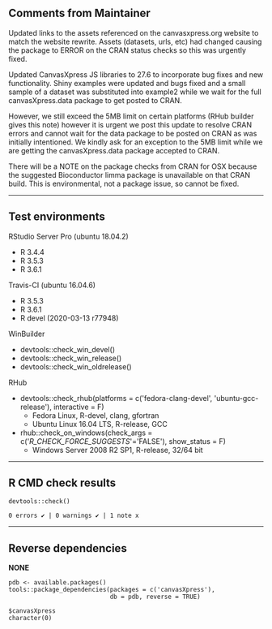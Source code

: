## Comments from Maintainer

Updated links to the assets referenced on the canvasxpress.org website to match the website rewrite.  Assets (datasets, urls, etc) had changed causing the package to ERROR on the CRAN status checks so this was urgently fixed.

Updated CanvasXpress JS libraries to 27.6 to incorporate bug fixes and new functionality.  Shiny examples were updated and bugs fixed and a small sample of a dataset was substituted into example2 while we wait for the full canvasXpress.data package to get posted to CRAN.

However, we still exceed the 5MB limit on certain platforms (RHub builder gives this note) however it is urgent we post this update to resolve CRAN errors and cannot wait for the data package to be posted on CRAN as was initially intentioned.  We kindly ask for an exception to the 5MB limit while we are getting the canvasXpress.data package accepted to CRAN.

There will be a NOTE on the package checks from CRAN for OSX because the suggested Bioconductor limma package is unavailable on that CRAN build.  This is environmental, not a package issue, so cannot be fixed.

---  

## Test environments


RStudio Server Pro (ubuntu 18.04.2)  

* R 3.4.4  
* R 3.5.3  
* R 3.6.1

Travis-CI (ubuntu 16.04.6)

* R 3.5.3
* R 3.6.1
* R devel (2020-03-13 r77948)

WinBuilder

* devtools::check_win_devel()  
* devtools::check_win_release()  
* devtools::check_win_oldrelease()  


RHub

* devtools::check_rhub(platforms = c('fedora-clang-devel', 'ubuntu-gcc-release'), interactive = F)   
  * Fedora Linux, R-devel, clang, gfortran  
  * Ubuntu Linux 16.04 LTS, R-release, GCC  
* rhub::check_on_windows(check_args = c('_R_CHECK_FORCE_SUGGESTS_'='FALSE'), show_status = F)  
  * Windows Server 2008 R2 SP1, R-release, 32/64 bit

---  

## R CMD check results


```
devtools::check()  

0 errors ✔ | 0 warnings ✔ | 1 note x
```

---  

## Reverse dependencies


**NONE**

```
pdb <- available.packages()
tools::package_dependencies(packages = c('canvasXpress'),
                            db = pdb, reverse = TRUE)
                            
$canvasXpress  
character(0)  
```
